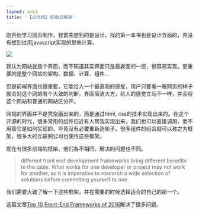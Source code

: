 ```yaml
---
layout: post
title: '【占坑帖】前端UI框架'
---
```


刚开始学习网页制作，我首先想到的是设计，找的第一本书也是设计方面的，并没有想到过用javascript实现的那些计算。

![]({{site.url}}/images/WechatIMG64.jpeg)

我认为网站就是个界面，而不知道其实界面只是最表面的一层，很容易实现。更重要的是整个网站的架构、数据、计算、组件...

但是前端界面也很重要，它能给人一个最直观的感受，用户只要看一眼网页的样子就会对这个网站有个大致的判断。界面简洁大方，给人的感觉立马不一样，并会将这个网站和普通的网站区分开。

网站的界面并不是凭空画出来的，而是通过html, css的技术实现出来的。在这个开源的时代，很多常用的组件已近有人帮我实现出来，我们也可以直接调用，而不用管它是如何实现的，毕竟没有必要重新造轮子。很多组件的组合就可以称之为框架，很多大的互联网公司也使用这些框架。

现在有很多前端的框架，他们各不相同，解决的问题也不同。

>different front end development frameworks bring different benefits to the table. What works for one developer or project may not work for another, so it is imperative to research a wide selection of solutions before committing yourself to one.

我们需要大致了解一下这些框架，并在需要的时候选择适合的自己的那一个。

这篇文章[Top 10 Front-End Frameworks of 2016](https://www.keycdn.com/blog/front-end-frameworks/)解决了很多问题。